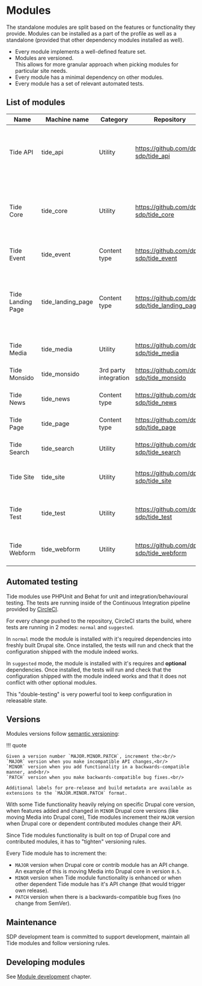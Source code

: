 # Modules

The standalone modules are split based on the features or functionality they 
provide. Modules can be installed as a part of the profile as well as a 
standalone (provided that other dependency modules installed as well).
 
- Every module implements a well-defined feature set.  
- Modules are versioned.<br/>
  This allows for more granular approach when picking modules for particular 
  site needs.
- Every module has a minimal dependency on other modules. 
- Every module has a set of relevant automated tests.  

## List of modules

| Name              | Machine name      | Category              | Repository                                   | Description                                                                                                   | 
|-------------------|-------------------|-----------------------|----------------------------------------------|---------------------------------------------------------------------------------------------------------------| 
| Tide API          | tide_api          | Utility               | https://github.com/dpc-sdp/tide_api          | Exposes content entities to API endpoints. it is required for sites running headless.                         | 
| Tide Core         | tide_core         | Utility               | https://github.com/dpc-sdp/tide_core         | Configurations and settings for Tide distribution. Dependency module for any other Tide module.               | 
| Tide Event        | tide_event        | Content type          | https://github.com/dpc-sdp/tide_event        | Event content type and fields.                                                                                | 
| Tide Landing Page | tide_landing_page | Content type          | https://github.com/dpc-sdp/tide_landing_page | "Landing page content type with fields. Based on paragrpahs, it allows to create pages with complex layouts." | 
| Tide Media        | tide_media        | Utility               | https://github.com/dpc-sdp/tide_media        | Media types and configurations.                                                                               | 
| Tide Monsido      | tide_monsido      | 3rd party integration | https://github.com/dpc-sdp/tide_monsido      | Integration with Monsido platform.                                                                            | 
| Tide News         | tide_news         | Content type          | https://github.com/dpc-sdp/tide_news         | Event content type and fields.                                                                                | 
| Tide Page         | tide_page         | Content type          | https://github.com/dpc-sdp/tide_page         | Page content type and fields.                                                                                 | 
| Tide Search       | tide_search       | Utility               | https://github.com/dpc-sdp/tide_search       | Search configurations and settings.                                                                           | 
| Tide Site         | tide_site         | Utility               | https://github.com/dpc-sdp/tide_site         | Multi-site and multi-section content sharing.                                                                 | 
| Tide Test         | tide_test         | Utility               | https://github.com/dpc-sdp/tide_test         | Test content type and helpers used to test other modules.                                                     | 
| Tide Webform      | tide_webform      | Utility               | https://github.com/dpc-sdp/tide_webform      | Forms supports such as Content Rating form.                                                                   |  

## Automated testing

Tide modules use PHPUnit and Behat for unit and integration/behavioural 
testing. The tests are running inside of the Continuous Integration pipeline 
provided by [CircleCI](https://circleci.com). 

For every change pushed to the repository, CircleCI starts the build, where 
tests are running in 2 modes: `normal` and `suggested`. 

In `normal` mode the module is installed with it's required dependencies into
freshly built Drupal site. Once installed, the tests will run and check that 
the configuration shipped with the module indeed works.

In `suggested` mode, the module is installed with it's requires and **optional**
dependencies. Once installed, the tests will run and check that the  
configuration shipped with the module indeed works and that it does not conflict
with other optional modules.

This "double-testing" is very powerful tool to keep configuration in 
releasable state.

## Versions
Modules versions follow [semantic versioning](https://semver.org/):

!!! quote
    
    Given a version number `MAJOR.MINOR.PATCH`, increment the:<br/>
    `MAJOR` version when you make incompatible API changes,<br/>
    `MINOR` version when you add functionality in a backwards-compatible 
    manner, and<br/>
    `PATCH` version when you make backwards-compatible bug fixes.<br/>
    
    Additional labels for pre-release and build metadata are available as 
    extensions to the `MAJOR.MINOR.PATCH` format.

With some Tide functionality heavily relying on specific Drupal core 
version, when features added and changed in `MINOR` Drupal core 
versions (like moving Media into Drupal core), Tide modules increment 
their `MAJOR` version when Drupal core or dependent contributed modules change 
their API.

Since Tide modules functionality is built on top of Drupal core and contributed 
modules, it has to "tighten" versioning rules.

Every Tide module has to increment the:

- `MAJOR` version when Drupal core or contrib module has an API change. An 
  example of this is moving Media into Drupal core in version `8.5`.
- `MINOR` version when Tide module functionality is enhanced or when other 
  dependent Tide module has it's API change (that would trigger own release).   
- `PATCH` version when there is a backwards-compatible bug fixes (no change 
  from SemVer).

## Maintenance 
SDP development team is committed to support development, maintain all 
Tide modules and follow versioning rules.

## Developing modules
See [Module development](/development/module-development) chapter.
